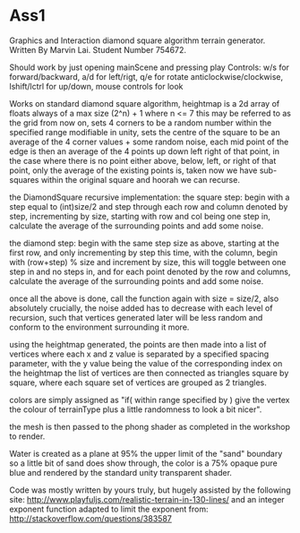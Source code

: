 # Ass1
Graphics and Interaction diamond square algorithm terrain generator.
Written By Marvin Lai.
Student Number 754672.

Should work by just opening mainScene and pressing play
Controls: w/s for forward/backward, a/d for left/rigt, q/e for rotate anticlockwise/clockwise, lshift/lctrl for up/down, mouse controls for look

Works on standard diamond square algorithm,
heightmap is a 2d array of floats always of a max size (2^n) + 1 where n <= 7 this may be referred to as the grid from now on,
sets 4 corners to be a random number within the specified range modifiable in unity,
sets the centre of the square to be an average of the 4 corner values + some random noise,
each mid point of the edge is then an average of the 4 points up down left right of that point,
in the case where there is no point either above, below, left, or right of that point, only the average of the existing points is, taken
now we have sub-squares within the original square and hoorah we can recurse.

the DiamondSquare recursive implementation:
the square step:
begin with a step equal to (int)size/2 and step through each row and column denoted by step, incrementing by size,
starting with row and col being one step in,
calculate the average of the surrounding points and add some noise.

the diamond step:
begin with the same step size as above, starting at the first row, and only incrementing by step this time,
with the column, begin with (row+step) % size and increment by size, this will toggle between one step in and no steps in,
and for each point denoted by the row and columns, calculate the average of the surrounding points and add some noise.

once all the above is done, call the function again with size = size/2,
also absolutely crucially, the noise added has to decrease with each level of recursion, such that vertices generated later will be less random and conform to the environment surrounding it more.

using the heightmap generated, the points are then made into a list of vertices where each x and z value is separated by a specified spacing parameter,
with the y value being the value of the corresponding index on the heightmap
the list of vertices are then connected as triangles square by square, where each square set of vertices are grouped as 2 triangles.

colors are simply assigned as "if( within range specified by <terrainType> ) give the vertex the colour of terrainType plus a little randomness to look a bit nicer".

the mesh is then passed to the phong shader as completed in the workshop to render.

Water is created as a plane at 95% the upper limit of the "sand" boundary so a little bit of sand does show through,
the color is a 75% opaque pure blue and rendered by the standard unity transparent shader. 

Code was mostly written by yours truly, but hugely assisted by the following site: 
http://www.playfuljs.com/realistic-terrain-in-130-lines/
and an integer exponent function adapted to limit the exponent from:
http://stackoverflow.com/questions/383587
